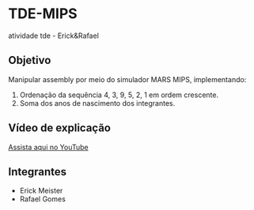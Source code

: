 # TDE-MIPS
atividade tde - Erick&amp;Rafael
## Objetivo
Manipular assembly por meio do simulador MARS MIPS, implementando:
1. Ordenação da sequência 4, 3, 9, 5, 2, 1 em ordem crescente.  
2. Soma dos anos de nascimento dos integrantes.

## Vídeo de explicação
[Assista aqui no YouTube](https://youtu.be/K7h7T2OORKI)

## Integrantes
- Erick Meister  
- Rafael Gomes
